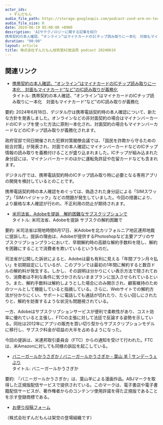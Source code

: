 ```yaml
---
actor_ids:
  - ずんだもん
audio_file_path: https://storage.googleapis.com/podcast-zund-arm-on-tech/audio/株式会社ずんだもん技術室AI放送局_podcast_20240619.mp3
audio_file_size: 0
date: 2024-06-19 05:00:00 +0900
description: 'AIやテクノロジーに関する記事を紹介  
携帯契約の本人確認、“オンライン”はマイナカードのICチップ読み取りに一本化　対面もマイナカード“など”のIC読み取りが義務化、米司法省、Adobeを提訴　解約困難なサブスクリプションで、バニーガールかうさぎか / バニーガールかうさぎか - 葉山 羊 | サンデーうぇぶり、'
duration: "00:00"
layout: article
title: 株式会社ずんだもん技術室AI放送局 podcast 20240619
---
```


## 関連リンク


- [携帯契約の本人確認、“オンライン”はマイナカードのICチップ読み取りに一本化　対面もマイナカード“など”のIC読み取りが義務化](https://www.itmedia.co.jp/news/articles/2406/18/news137.html)  
タイトル: 携帯契約の本人確認、“オンライン”はマイナカードのICチップ読み取りに一本化　対面もマイナカード“など”のIC読み取りが義務化

要約: 
2024年6月18日、デジタル庁は携帯電話契約時の本人確認について、新たな方針を発表しました。オンラインなどの非対面契約の場合はマイナンバーカードのICチップを使った方法に原則一本化され、対面契約の場合もマイナンバーカードなどのICチップ読み取りが義務化されます。

政府官邸で同日開催された犯罪対策閣僚会議では、「国民を詐欺から守るための総合対策」が発表され、対面での本人確認にマイナンバーカードなどのICチップ情報の読み取りを義務付けることが盛り込まれました。ICチップが組み込まれた身分証には、マイナンバーカードのほかに運転免許証や在留カードなども含まれます。

デジタル庁では、携帯電話契約時のICチップ読み取り時に必要となる専用アプリの開発を検討しているとのことです。

携帯電話契約時の本人確認をめぐっては、偽造された身分証による「SIMスワップ」「SIMハイジャック」などの問題が発生していました。今回の措置により、より厳格な本人確認が行われ、不正利用の防止が期待されます。


- [米司法省、Adobeを提訴　解約困難なサブスクリプションで](https://www.itmedia.co.jp/news/articles/2406/18/news097.html)  
タイトル: 米司法省、Adobeを提訴 サブスクの解約困難で

要約: 
米司法省は現地時間6月17日、米Adobeを北カリフォルニア地区連邦地裁に提訴した。提訴の理由は、Adobeが提供するPhotoshopなど主要アプリのサブスクリプションプランにおいて、早期解約時の高額な解約手数料を隠し、解約を困難にすることで消費者を欺いているというものだ。

司法省が公開した訴状によると、Adobeは最も有利に見える「年間プラン月々払い」を初期設定にしているが、このプランでは最初の1年間に解約すると数百ドルの解約料が発生する。しかし、その説明は分かりにくい表示方法で隠されており、消費者は不利な条件に気づかされないままプランに加入させられているという。また、解約手数料は解約しようとした場合にのみ開示され、顧客維持のためのツールとして機能していると指摘している。さらに、Webサイトでの解約方法が分かりにくい、サポートに電話しても通話が切れたり、たらい回しにされたりと、解約を妨害するような状況も問題視されている。

一方、Adobeはサブスクリプションサービスが便利で柔軟性があり、コスト効率に優れていると主張し、FTCの主張に対して法廷で反論する姿勢を示している。同社は2012年にアプリの販売を買い切り型からサブスクリプションモデルに移行し、サブスク料金が収益の大半を占めるようになった。

今回の提訴は、米連邦取引委員会（FTC）からの通知を受けて行われた。FTCは、米Amazonに対しても同様の訴訟を起こしている。


- [バニーガールかうさぎか / バニーガールかうさぎか - 葉山 羊 | サンデーうぇぶり](https://www.sunday-webry.com/episode/2550689798673031804)  
タイトル: バニーガールかうさぎか

要約:
『バニーガールかうさぎか』は、葉山羊による漫画作品。ABJマークを取得した正規版配信サービスで提供されている。このマークは、電子書店や電子書籍配信サービスが、著作権者からのコンテンツ使用許諾を得た正規版であることを示す登録商標である。



- [お便り投稿フォーム](https://forms.gle/ffg4JTfqdiqK62qf9)

（株式会社ずんだもんは架空の登場組織です）
